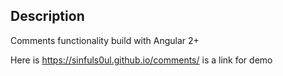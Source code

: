 ## Description
Comments functionality build with Angular 2+

Here is https://sinfuls0ul.github.io/comments/ is a link for demo

